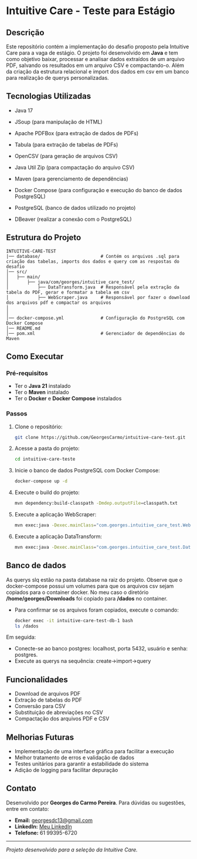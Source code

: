 
# Intuitive Care - Teste para Estágio

## Descrição

Este repositório contém a implementação do desafio proposto pela Intuitive Care para a vaga de estágio. O projeto foi desenvolvido em **Java** e tem como objetivo baixar, processar e analisar dados extraídos de um arquivo PDF, salvando os resultados em um arquivo CSV e compactando-o. Além da criação da estrutura relacional e import dos dados em csv em um banco para realização de querys personalizadas.

## Tecnologias Utilizadas

- Java 17

- JSoup (para manipulação de HTML)

- Apache PDFBox (para extração de dados de PDFs)

- Tabula (para extração de tabelas de PDFs)

- OpenCSV (para geração de arquivos CSV)

- Java Util Zip (para compactação do arquivo CSV)

- Maven (para gerenciamento de dependências)

- Docker Compose (para configuração e execução do banco de dados PostgreSQL)

- PostgreSQL (banco de dados utilizado no projeto)

- DBeaver (realizar a conexão com o PostgreSQL)

## Estrutura do Projeto

```
INTUITIVE-CARE-TEST
|── database/                       # Contém os arquivos .sql para criação das tabelas, imports dos dados e query com as respostas do desafio
│── src/
│   ├── main/
│       ├── java/com/georges/intuitive_care_test/
│           ├── DataTransform.java  # Responsável pela extração da tabela do PDF, gerar e formatar a tabela em csv
│           ├── WebScraper.java     # Responsável por fazer o download dos arquivos pdf e compactar os arquivos
│                                   
│                                   
│── docker-compose.yml              # Configuração do PostgreSQL com Docker Compose
│── README.md
│── pom.xml                         # Gerenciador de dependências do Maven
```

## Como Executar

### Pré-requisitos

- Ter o **Java 21** instalado
- Ter o **Maven** instalado
- Ter o **Docker** e **Docker Compose** instalados

### Passos

1. Clone o repositório:
   ```sh
   git clone https://github.com/GeorgesCarmo/intuitive-care-test.git
   ```
2. Acesse a pasta do projeto:
   ```sh
   cd intuitive-care-teste
   ```
3. Inicie o banco de dados PostgreSQL com Docker Compose:
   ```sh
   docker-compose up -d
   ```
4. Execute o build do projeto:
   ```sh
   mvn dependency:build-classpath -Dmdep.outputFile=classpath.txt
   ```
5. Execute a aplicação WebScraper:
   ```sh
   mvn exec:java -Dexec.mainClass="com.georges.intuitive_care_test.WebScraper"
   ```
6. Execute a aplicação DataTransform:
   ```sh
   mvn exec:java -Dexec.mainClass="com.georges.intuitive_care_test.DataTransform"
   ```

## Banco de dados
As querys slq estão na pasta database na raiz do projeto. Observe que o docker-compose possui um volumes para que os arquivos csv sejam copiados para o container docker. No meu caso o diretório **/home/georges/Downloads** foi copiado para **/dados** no container.

- Para confirmar se os arquivos foram copiados, execute o comando:
  ```sh
  docker exec -it intuitive-care-test-db-1 bash
  ls /dados
  ```
Em seguida:
- Conecte-se ao banco postgres: localhost, porta 5432, usuário e senha: postgres. 
- Execute as querys na sequência: create->import->query

## Funcionalidades

- Download de arquivos PDF
- Extração de tabelas do PDF
- Conversão para CSV
- Substituição de abreviações no CSV
- Compactação dos arquivos PDF e CSV

## Melhorias Futuras

- Implementação de uma interface gráfica para facilitar a execução
- Melhor tratamento de erros e validação de dados
- Testes unitários para garantir a estabilidade do sistema
- Adição de logging para facilitar depuração

## Contato

Desenvolvido por **Georges do Carmo Pereira**. Para dúvidas ou sugestões, entre em contato:

- **Email:** [georgesdc13@gmail.com](mailto:georgesdc13@gmail.com)
- **LinkedIn:** [Meu LinkedIn](https://www.linkedin.com/in/georges-do-carmo)
- **Telefone:** 61 99395-6720
---

*Projeto desenvolvido para a seleção da Intuitive Care.*


